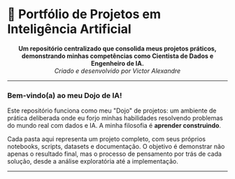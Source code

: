 # 🚀 Portfólio de Projetos em Inteligência Artificial

<p align="center">
  <strong>Um repositório centralizado que consolida meus projetos práticos, demonstrando minhas competências como Cientista de Dados e Engenheiro de IA.</strong><br>
  <em>Criado e desenvolvido por Victor Alexandre</em>
</p>

---

### Bem-vindo(a) ao meu Dojo de IA!

Este repositório funciona como meu "Dojo" de projetos: um ambiente de prática deliberada onde eu forjo minhas habilidades resolvendo problemas do mundo real com dados e IA. A minha filosofia é **aprender construindo**.

Cada pasta aqui representa um projeto completo, com seus próprios notebooks, scripts, datasets e documentação. O objetivo é demonstrar não apenas o resultado final, mas o processo de pensamento por trás de cada solução, desde a análise exploratória até a implementação.

---

